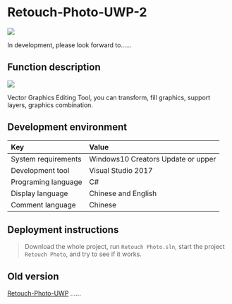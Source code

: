 # Retouch-Photo-UWP-2

![](https://github.com/ysdy44/Retouch-Photo-UWP-2/blob/Retouch_Designer/ScreenShot/logo.png)

 In development, please look forward to......


## Function description
![](https://github.com/ysdy44/Retouch-Photo-UWP-2/blob/Retouch_Designer/ScreenShot/2019-5-7.jpg)

Vector Graphics Editing Tool, you can transform, fill graphics, support layers, graphics combination.


## Development environment

|Key|Value|
|:-|:-|
|System requirements| Windows10 Creators Update or upper|
|Development tool|Visual Studio 2017|
|Programing language|C#|
|Display language|Chinese and English|
|Comment language|Chinese|

## Deployment instructions

> Download the whole project, run `Retouch Photo.sln`, start the project `Retouch Photo`, and try to see if it works.


## Old version
[Retouch-Photo-UWP](https://github.com/ysdy44/Retouch-Photo-UWP)
......

